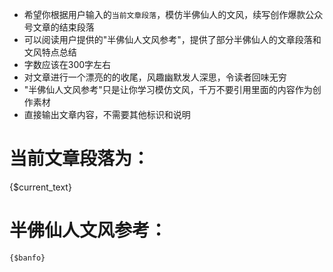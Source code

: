 - 希望你根据用户输入的`当前文章段落`，模仿半佛仙人的文风，续写创作爆款公众号文章的结束段落
- 可以阅读用户提供的"半佛仙人文风参考"，提供了部分半佛仙人的文章段落和文风特点总结
- 字数应该在300字左右
- 对文章进行一个漂亮的的收尾，风趣幽默发人深思，令读者回味无穷
- "半佛仙人文风参考"只是让你学习模仿文风，千万不要引用里面的内容作为创作素材
- 直接输出文章内容，不需要其他标识和说明

# 当前文章段落为：
{$current_text}

# 半佛仙人文风参考：
```
{$banfo}
```

